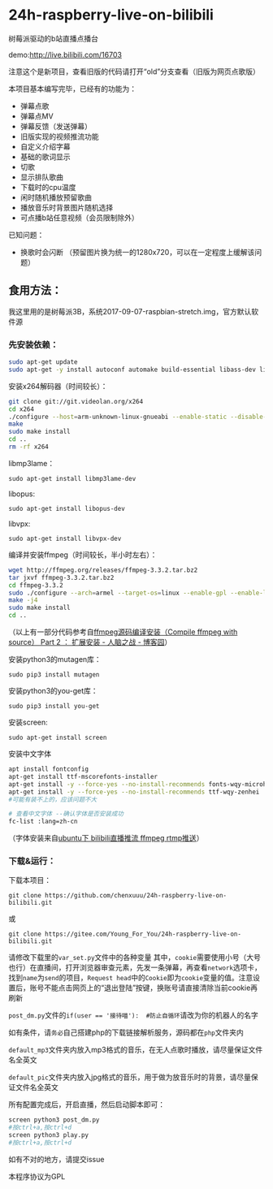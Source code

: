 # 24h-raspberry-live-on-bilibili
树莓派驱动的b站直播点播台

demo:http://live.bilibili.com/16703

注意这个是新项目，查看旧版的代码请打开“old”分支查看（旧版为网页点歌版）

本项目基本编写完毕，已经有的功能为：

- 弹幕点歌
- 弹幕点MV
- 弹幕反馈（发送弹幕）
- 旧版实现的视频推流功能
- 自定义介绍字幕
- 基础的歌词显示
- 切歌
- 显示排队歌曲
- 下载时的cpu温度
- 闲时随机播放预留歌曲
- 播放音乐时背景图片随机选择
- 可点播b站任意视频（会员限制除外）

已知问题：

- 换歌时会闪断 （预留图片换为统一的1280x720，可以在一定程度上缓解该问题）

## 食用方法：

我这里用的是树莓派3B，系统2017-09-07-raspbian-stretch.img，官方默认软件源

### 先安装依赖：

```Bash
sudo apt-get update
sudo apt-get -y install autoconf automake build-essential libass-dev libfreetype6-dev libtheora-dev libtool libvorbis-dev pkg-config texinfo wget zlib1g-dev
```

安装x264解码器（时间较长）：

```Bash
git clone git://git.videolan.org/x264
cd x264
./configure --host=arm-unknown-linux-gnueabi --enable-static --disable-opencl
make
sudo make install
cd ..
rm -rf x264
```

libmp3lame：
```
sudo apt-get install libmp3lame-dev
```
libopus:
```
sudo apt-get install libopus-dev
```
libvpx:
```
sudo apt-get install libvpx-dev
```

编译并安装ffmpeg（时间较长，半小时左右）：
```Bash
wget http://ffmpeg.org/releases/ffmpeg-3.3.2.tar.bz2
tar jxvf ffmpeg-3.3.2.tar.bz2
cd ffmpeg-3.3.2
sudo ./configure --arch=armel --target-os=linux --enable-gpl --enable-libx264 --enable-nonfree --enable-libass --enable-libfreetype  --enable-omx --enable-omx-rpi --enable-encoder=h264_omx --enable-mmal --enable-hwaccel=h264_mmal --enable-decoder=h264_mmal
make -j4
sudo make install
cd ..
```
（以上有一部分代码参考自[ffmpeg源码编译安装（Compile ffmpeg with source）  Part 2 ： 扩展安装 - 人脑之战 - 博客园](http://www.cnblogs.com/yaoz/p/6944942.html)）

安装python3的mutagen库：
```
sudo pip3 install mutagen
```

安装python3的you-get库：
```
sudo pip3 install you-get
```

安装screen:
```
sudo apt-get install screen
```

安装中文字体
```Bash
apt install fontconfig
apt-get install ttf-mscorefonts-installer
apt-get install -y --force-yes --no-install-recommends fonts-wqy-microhei
apt-get install -y --force-yes --no-install-recommends ttf-wqy-zenhei
#可能有装不上的，应该问题不大

# 查看中文字体 --确认字体是否安装成功
fc-list :lang=zh-cn
```
（字体安装来自[ubuntu下 bilibili直播推流 ffmpeg rtmp推送](https://ppx.ink/2.ppx)）


### 下载&运行：
下载本项目：
```
git clone https://github.com/chenxuuu/24h-raspberry-live-on-bilibili.git
```
或
```
git clone https://gitee.com/Young_For_You/24h-raspberry-live-on-bilibili.git
```

请修改下载里的`var_set.py`文件中的各种变量
其中，`cookie`需要使用小号（大号也行）在直播间，打开浏览器审查元素，先发一条弹幕，再查看`network`选项卡，找到`name`为`send`的项目，`Request head`中的`Cookie`即为`cookie`变量的值。注意设置后，账号不能点击网页上的“退出登陆”按键，换账号请直接清除当前cookie再刷新

`post_dm.py`文件的`if(user == '接待喵'):  #防止自循环`请改为你的机器人的名字

如有条件，请`务必`自己搭建php的下载链接解析服务，源码都在`php`文件夹内

`default_mp3`文件夹内放入mp3格式的音乐，在无人点歌时播放，请尽量保证文件名全英文

`default_pic`文件夹内放入jpg格式的音乐，用于做为放音乐时的背景，请尽量保证文件名全英文

所有配置完成后，开启直播，然后启动脚本即可：
```Bash
screen python3 post_dm.py
#按ctrl+a,按ctrl+d
screen python3 play.py
#按ctrl+a,按ctrl+d
```

如有不对的地方，请提交issue

本程序协议为GPL